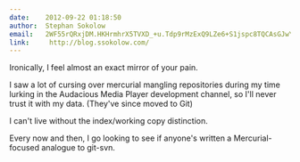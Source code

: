 ```yaml
---
date:    2012-09-22 01:18:50
author:  Stephan Sokolow
email:   2WF55rQRxjDM.HKHrmhrX5TVXD_+u.Tdp9rMzExQ9LZe6+S1jspc8TQCAsGJwYV7fYgXrTUWOs
link:     http://blog.ssokolow.com/
---
```


Ironically, I feel almost an exact mirror of your pain.

I saw a lot of cursing over mercurial mangling repositories during my
time lurking in the Audacious Media Player development channel, so
I'll never trust it with my data. (They've since moved to Git)

I can't live without the index/working copy distinction.

Every now and then, I go looking to see if anyone's written a
Mercurial-focused analogue to git-svn.
